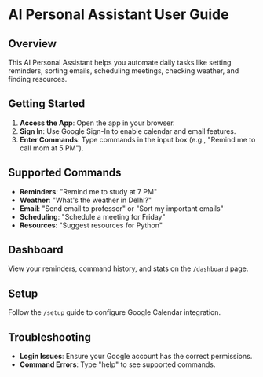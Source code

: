# AI Personal Assistant User Guide

## Overview
This AI Personal Assistant helps you automate daily tasks like setting reminders, sorting emails, scheduling meetings, checking weather, and finding resources.

## Getting Started
1. **Access the App**: Open the app in your browser.
2. **Sign In**: Use Google Sign-In to enable calendar and email features.
3. **Enter Commands**: Type commands in the input box (e.g., "Remind me to call mom at 5 PM").

## Supported Commands
- **Reminders**: "Remind me to study at 7 PM"
- **Weather**: "What's the weather in Delhi?"
- **Email**: "Send email to professor" or "Sort my important emails"
- **Scheduling**: "Schedule a meeting for Friday"
- **Resources**: "Suggest resources for Python"

## Dashboard
View your reminders, command history, and stats on the `/dashboard` page.

## Setup
Follow the `/setup` guide to configure Google Calendar integration.

## Troubleshooting
- **Login Issues**: Ensure your Google account has the correct permissions.
- **Command Errors**: Type "help" to see supported commands.
